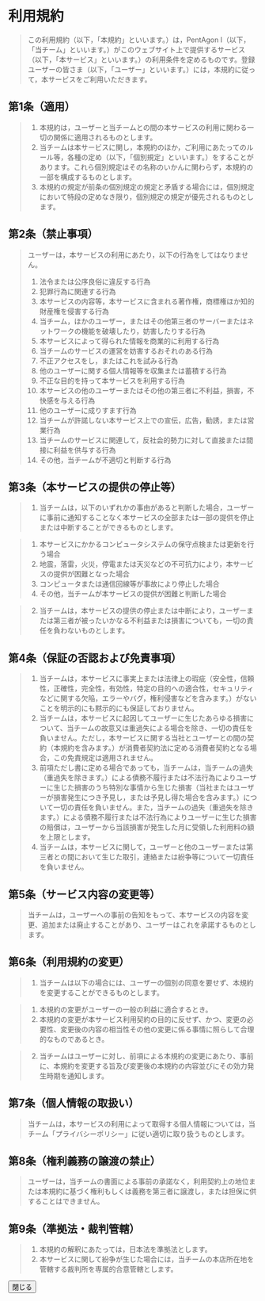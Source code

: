 # 利用規約
>この利用規約（以下，「本規約」といいます。）は，PentAgon Ⅰ（以下，「当チーム」といいます。）がこのウェブサイト上で提供するサービス（以下，「本サービス」といいます。）の利用条件を定めるものです。登録ユーザーの皆さま（以下，「ユーザー」といいます。）には，本規約に従って，本サービスをご利用いただきます。

## 第1条（適用）
>1. 本規約は，ユーザーと当チームとの間の本サービスの利用に関わる一切の関係に適用されるものとします。
>2. 当チームは本サービスに関し，本規約のほか，ご利用にあたってのルール等，各種の定め（以下，「個別規定」といいます。）をすることがあります。これら個別規定はその名称のいかんに関わらず，本規約の一部を構成するものとします。
>3. 本規約の規定が前条の個別規定の規定と矛盾する場合には，個別規定において特段の定めなき限り，個別規定の規定が優先されるものとします。

## 第2条（禁止事項）
>ユーザーは，本サービスの利用にあたり，以下の行為をしてはなりません。
>1. 法令または公序良俗に違反する行為
>2. 犯罪行為に関連する行為
>3. 本サービスの内容等，本サービスに含まれる著作権，商標権ほか知的財産権を侵害する行為
>4. 当チーム，ほかのユーザー，またはその他第三者のサーバーまたはネットワークの機能を破壊したり，妨害したりする行為
>5. 本サービスによって得られた情報を商業的に利用する行為
>6. 当チームのサービスの運営を妨害するおそれのある行為
>7. 不正アクセスをし，またはこれを試みる行為
>8. 他のユーザーに関する個人情報等を収集または蓄積する行為
>9. 不正な目的を持って本サービスを利用する行為
>10. 本サービスの他のユーザーまたはその他の第三者に不利益，損害，不快感を与える行為
>11. 他のユーザーに成りすます行為
>12. 当チームが許諾しない本サービス上での宣伝，広告，勧誘，または営業行為
>13. 当チームのサービスに関連して，反社会的勢力に対して直接または間接に利益を供与する行為
>14. その他，当チームが不適切と判断する行為

## 第3条（本サービスの提供の停止等）
>1. 当チームは，以下のいずれかの事由があると判断した場合，ユーザーに事前に通知することなく本サービスの全部または一部の提供を停止または中断することができるものとします。

>1. 本サービスにかかるコンピュータシステムの保守点検または更新を行う場合
>2. 地震，落雷，火災，停電または天災などの不可抗力により，本サービスの提供が困難となった場合
>3. コンピュータまたは通信回線等が事故により停止した場合
>4. その他，当チームが本サービスの提供が困難と判断した場合

>2. 当チームは，本サービスの提供の停止または中断により，ユーザーまたは第三者が被ったいかなる不利益または損害についても，一切の責任を負わないものとします。

## 第4条（保証の否認および免責事項）
>1. 当チームは，本サービスに事実上または法律上の瑕疵（安全性，信頼性，正確性，完全性，有効性，特定の目的への適合性，セキュリティなどに関する欠陥，エラーやバグ，権利侵害などを含みます。）がないことを明示的にも黙示的にも保証しておりません。
>2. 当チームは，本サービスに起因してユーザーに生じたあらゆる損害について、当チームの故意又は重過失による場合を除き、一切の責任を負いません。ただし，本サービスに関する当社とユーザーとの間の契約（本規約を含みます。）が消費者契約法に定める消費者契約となる場合，この免責規定は適用されません。
>3. 前項ただし書に定める場合であっても，当チームは，当チームの過失（重過失を除きます。）による債務不履行または不法行為によりユーザーに生じた損害のうち特別な事情から生じた損害（当社またはユーザーが損害発生につき予見し，または予見し得た場合を含みます。）について一切の責任を負いません。また，当チームの過失（重過失を除きます。）による債務不履行または不法行為によりユーザーに生じた損害の賠償は，ユーザーから当該損害が発生した月に受領した利用料の額を上限とします。
>4. 当チームは，本サービスに関して，ユーザーと他のユーザーまたは第三者との間において生じた取引，連絡または紛争等について一切責任を負いません。

## 第5条（サービス内容の変更等）
>当チームは，ユーザーへの事前の告知をもって、本サービスの内容を変更、追加または廃止することがあり、ユーザーはこれを承諾するものとします。

## 第6条（利用規約の変更）
>1. 当チームは以下の場合には、ユーザーの個別の同意を要せず、本規約を変更することができるものとします。

>1. 本規約の変更がユーザーの一般の利益に適合するとき。
>2. 本規約の変更が本サービス利用契約の目的に反せず、かつ、変更の必要性、変更後の内容の相当性その他の変更に係る事情に照らして合理的なものであるとき。

>2. 当チームはユーザーに対し、前項による本規約の変更にあたり、事前に、本規約を変更する旨及び変更後の本規約の内容並びにその効力発生時期を通知します。

## 第7条（個人情報の取扱い）
>当チームは，本サービスの利用によって取得する個人情報については，当チーム「プライバシーポリシー」に従い適切に取り扱うものとします。

## 第8条（権利義務の譲渡の禁止）
>ユーザーは，当チームの書面による事前の承諾なく，利用契約上の地位または本規約に基づく権利もしくは義務を第三者に譲渡し，または担保に供することはできません。

## 第9条（準拠法・裁判管轄）
>1. 本規約の解釈にあたっては，日本法を準拠法とします。
>2. 本サービスに関して紛争が生じた場合には，当チームの本店所在地を管轄する裁判所を専属的合意管轄とします。

<a href="{% url 'topPage' %}"><button>閉じる</button></a>